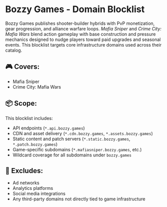 # Bozzy Games - Domain Blocklist

Bozzy Games publishes shooter-builder hybrids with PvP monetization, gear progression, and alliance warfare loops. *Mafia Sniper* and *Crime City: Mafia Wars* blend action gameplay with base construction and pressure mechanics designed to nudge players toward paid upgrades and seasonal events. This blocklist targets core infrastructure domains used across their catalog.

## 🎮 Covers:
- Mafia Sniper
- Crime City: Mafia Wars

## 📦 Scope:
This blocklist includes:
- API endpoints (`*.api.bozzy.games`)
- CDN and asset delivery (`*.cdn.bozzy.games`, `*.assets.bozzy.games`)
- Static content and patch servers (`*.static.bozzy.games`, `*.patch.bozzy.games`)
- Game-specific subdomains (`*.mafiasniper.bozzy.games`, etc.)
- Wildcard coverage for all subdomains under `bozzy.games`

## 🚫 Excludes:
- Ad networks
- Analytics platforms
- Social media integrations
- Any third-party domains not directly tied to game infrastructure
